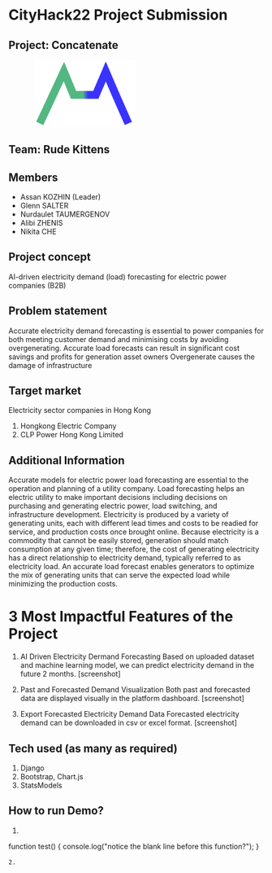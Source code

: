 # CityHack22 Project Submission
## Project: Concatenate
<img src="./predict/static/concat_logo_color.png" width="200" style="margin-left: 50px" alt="project_logo"/>

## Team: Rude Kittens
## Members
- Assan KOZHIN (Leader)
- Glenn SALTER
- Nurdaulet TAUMERGENOV
- Alibi ZHENIS
- Nikita CHE

## Project concept
AI-driven electricity demand (load) forecasting for electric power companies (B2B)

## Problem statement
Accurate electricity demand forecasting is essential to power companies for both meeting customer demand and minimising costs by avoiding overgenerating. Accurate load forecasts can result in significant cost savings and profits for generation asset owners
Overgenerate causes the damage of infrastructure

## Target market
Electricity sector companies in Hong Kong
1. Hongkong Electric Company
2. CLP Power Hong Kong Limited

## Additional Information
Accurate models for electric power load forecasting are essential to the operation and planning of a utility company. Load forecasting helps an electric utility to make important decisions including decisions on purchasing and generating electric power, load switching, and infrastructure development.
Electricity is produced by a variety of generating units, each with different lead times and costs to be readied for service, and production costs once brought online. Because electricity is a commodity that cannot be easily stored, generation should match consumption at any given time; therefore, the cost of generating electricity has a direct relationship to electricity demand, typically referred to as electricity load.
An accurate load forecast enables generators to optimize the mix of generating units that can serve the expected load while minimizing the production costs. 

# 3 Most Impactful Features of the Project
1. AI Driven Electricity Dermand Forecasting
Based on uploaded dataset and machine learning model, we can predict electricity demand in the future 2 months.
[screenshot]

2.  Past and Forecasted Demand Visualization
Both past and forecasted data are displayed visually in the platform dashboard.
[screenshot]

3. Export Forecasted Electricity Demand Data
Forecasted electricity demand can be downloaded in csv or excel format.
[screenshot]

## Tech used (as many as required)
1. Django
2. Bootstrap, Chart.js
3. StatsModels

## How to run Demo?
1. ```
function test() {
  console.log("notice the blank line before this function?");
}
```
2. 

